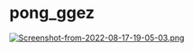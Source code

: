 # pong_ggez

[![Screenshot-from-2022-08-17-19-05-03.png](https://i.postimg.cc/90D2FwSs/Screenshot-from-2022-08-17-19-05-03.png)](https://postimg.cc/MfJN9HzY)

